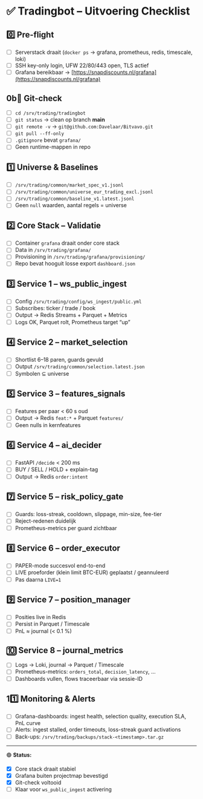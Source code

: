 # ✅ Tradingbot – Uitvoering Checklist

## 0️⃣ Pre-flight
- [ ] Serverstack draait (`docker ps` → grafana, prometheus, redis, timescale, loki)
- [ ] SSH key-only login, UFW 22/80/443 open, TLS actief
- [ ] Grafana bereikbaar → [https://snapdiscounts.nl/grafana](https://snapdiscounts.nl/grafana)

## 0b️⃣ Git-check
- [ ] `cd /srv/trading/tradingbot`
- [ ] `git status` → clean op branch **main**
- [ ] `git remote -v` → `git@github.com:Davelaar/Bitvavo.git`
- [ ] `git pull --ff-only`
- [ ] `.gitignore` bevat `grafana/`
- [ ] Geen runtime-mappen in repo

## 1️⃣ Universe & Baselines
- [ ] `/srv/trading/common/market_spec_v1.jsonl`
- [ ] `/srv/trading/common/universe_eur_trading_excl.jsonl`
- [ ] `/srv/trading/common/baseline_v1.latest.jsonl`
- [ ] Geen `null` waarden, aantal regels = universe

## 2️⃣ Core Stack – Validatie
- [ ] Container `grafana` draait onder core stack
- [ ] Data in `/srv/trading/grafana/`  
- [ ] Provisioning in `/srv/trading/grafana/provisioning/`
- [ ] Repo bevat hooguit losse export `dashboard.json`

## 3️⃣ Service 1 – ws_public_ingest
- [ ] Config `/srv/trading/config/ws_ingest/public.yml`
- [ ] Subscribes: ticker / trade / book
- [ ] Output → Redis Streams + Parquet + Metrics
- [ ] Logs OK, Parquet rolt, Prometheus target “up”

## 4️⃣ Service 2 – market_selection
- [ ] Shortlist 6–18 paren, guards gevuld
- [ ] Output `/srv/trading/common/selection.latest.json`
- [ ] Symbolen ⊆ universe

## 5️⃣ Service 3 – features_signals
- [ ] Features per paar < 60 s oud
- [ ] Output → Redis `feat:*` + Parquet `features/`
- [ ] Geen nulls in kernfeatures

## 6️⃣ Service 4 – ai_decider
- [ ] FastAPI `/decide` < 200 ms
- [ ] BUY / SELL / HOLD + explain-tag
- [ ] Output → Redis `order:intent`

## 7️⃣ Service 5 – risk_policy_gate
- [ ] Guards: loss-streak, cooldown, slippage, min-size, fee-tier
- [ ] Reject-redenen duidelijk
- [ ] Prometheus-metrics per guard zichtbaar

## 8️⃣ Service 6 – order_executor
- [ ] PAPER-mode succesvol end-to-end
- [ ] LIVE proeforder (klein limit BTC-EUR) geplaatst / geannuleerd
- [ ] Pas daarna `LIVE=1`

## 9️⃣ Service 7 – position_manager
- [ ] Posities live in Redis
- [ ] Persist in Parquet / Timescale
- [ ] PnL ≈ journal (< 0.1 %)

## 🔟 Service 8 – journal_metrics
- [ ] Logs → Loki, journal → Parquet / Timescale
- [ ] Prometheus-metrics: `orders_total`, `decision_latency`, …
- [ ] Dashboards vullen, flows traceerbaar via sessie-ID

## 11️⃣ Monitoring & Alerts
- [ ] Grafana-dashboards: ingest health, selection quality, execution SLA, PnL curve
- [ ] Alerts: ingest stalled, order timeouts, loss-streak guard activations
- [ ] Back-ups: `/srv/trading/backups/stack-<timestamp>.tar.gz`

---

🟢 **Status:**  
- [x] Core stack draait stabiel  
- [x] Grafana buiten projectmap bevestigd  
- [x] Git-check voltooid  
- [ ] Klaar voor `ws_public_ingest` activering
